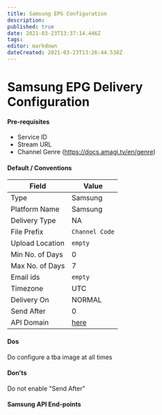 ```yaml
---
title: Samsung EPG Configuration
description: 
published: true
date: 2021-03-23T13:37:14.446Z
tags: 
editor: markdown
dateCreated: 2021-03-23T13:26:44.538Z
---
```


# Samsung EPG Delivery Configuration

#### Pre-requisites

- Service ID
- Stream URL
- Channel Genre (https://docs.amagi.tv/en/genre)

#### Default / Conventions

Field|Value
--|--
Type|Samsung
Platform Name|Samsung
Delivery Type|NA
File Prefix|``Channel Code``
Upload Location|``empty``
Min No. of Days|0
Max No. of Days|7
Email ids|``empty``
Timezone|UTC
Delivery On|NORMAL
Send After|0
API Domain|[here](#samsung-api-end-points)

#### Dos
Do configure a tba image at all times

#### Don'ts
Do not enable "Send After"

#### Samsung API End-points